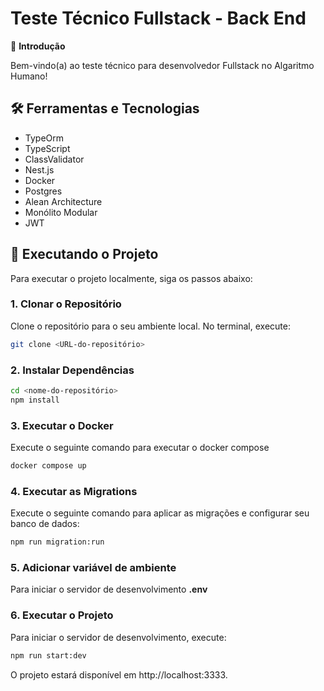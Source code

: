 # Teste Técnico Fullstack - Back End

👋 **Introdução**

Bem-vindo(a) ao teste técnico para desenvolvedor Fullstack no Algaritmo Humano!

## 🛠️ Ferramentas e Tecnologias

- TypeOrm
- TypeScript
- ClassValidator
- Nest.js
- Docker
- Postgres
- Alean Architecture
- Monólito Modular
- JWT

## 🚀 Executando o Projeto

Para executar o projeto localmente, siga os passos abaixo:

### 1. Clonar o Repositório

Clone o repositório para o seu ambiente local. No terminal, execute:

```bash
git clone <URL-do-repositório>
```

### 2. Instalar Dependências

```bash
cd <nome-do-repositório>
npm install
```

### 3. Executar o Docker
Execute o seguinte comando para executar o docker compose

```bash
docker compose up
```

### 4. Executar as Migrations
Execute o seguinte comando para aplicar as migrações e configurar seu banco de dados:

```bash
npm run migration:run
```

### 5. Adicionar variável de ambiente
Para iniciar o servidor de desenvolvimento **.env**


### 6. Executar o Projeto
Para iniciar o servidor de desenvolvimento, execute:

```bash
npm run start:dev
```

O projeto estará disponível em http://localhost:3333.
